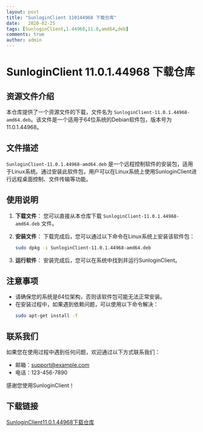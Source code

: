 ```yaml
---
layout: post
title: "SunloginClient 110144968 下载仓库"
date:   2020-02-25
tags: [SunloginClient,1.44968,11.0,amd64,deb]
comments: true
author: admin
---
```

# SunloginClient 11.0.1.44968 下载仓库

## 资源文件介绍

本仓库提供了一个资源文件的下载，文件名为 `SunloginClient-11.0.1.44968-amd64.deb`。该文件是一个适用于64位系统的Debian软件包，版本号为11.0.1.44968。

## 文件描述

`SunloginClient-11.0.1.44968-amd64.deb` 是一个远程控制软件的安装包，适用于Linux系统。通过安装此软件包，用户可以在Linux系统上使用SunloginClient进行远程桌面控制、文件传输等功能。

## 使用说明

1. **下载文件**：
   您可以直接从本仓库下载 `SunloginClient-11.0.1.44968-amd64.deb` 文件。

2. **安装文件**：
   下载完成后，您可以通过以下命令在Linux系统上安装该软件包：
   ```bash
   sudo dpkg -i SunloginClient-11.0.1.44968-amd64.deb
   ```

3. **运行软件**：
   安装完成后，您可以在系统中找到并运行SunloginClient。

## 注意事项

- 请确保您的系统是64位架构，否则该软件包可能无法正常安装。
- 在安装过程中，如果遇到依赖问题，可以使用以下命令解决：
  ```bash
  sudo apt-get install -f
  ```

## 联系我们

如果您在使用过程中遇到任何问题，欢迎通过以下方式联系我们：
- 邮箱：support@example.com
- 电话：123-456-7890

感谢您使用SunloginClient！

## 下载链接

[SunloginClient11.0.1.44968下载仓库](https://pan.quark.cn/s/4b2089234b1d)